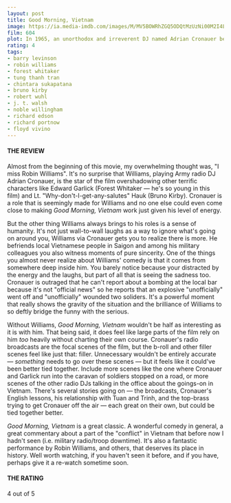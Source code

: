 ```yaml
---
layout: post
title: Good Morning, Vietnam
image: https://ia.media-imdb.com/images/M/MV5BOWRhZGQ5ODQtMzUzNi00M2I4LThmZmUtYmQ0NDQzMTkxMWQ0XkEyXkFqcGdeQXVyMzI0NDc4ODY@._V1_UX182_CR0,0,182,268_AL_.jpg
film: 604
plot: In 1965, an unorthodox and irreverent DJ named Adrian Cronauer begins to shake up things when he is assigned to the U.S. Armed Services radio station in Vietnam.
rating: 4
tags:
- barry levinson
- robin williams
- forest whitaker
- tung thanh tran
- chintara sukapatana
- bruno kirby
- robert wuhl
- j. t. walsh
- noble willingham
- richard edson
- richard portnow
- floyd vivino
---
```


#### THE REVIEW
Almost from the beginning of this movie, my overwhelming thought was, "I miss Robin Williams". It's no surprise that Williams, playing Army radio DJ Adrian Cronauer, is the star of the film overshadowing other terrific characters like Edward Garlick (Forest Whitaker &mdash; he's so young in this film) and Lt. "Why-don't-I-get-any-salutes" Hauk (Bruno Kirby). Cronauer is a role that is seemingly made for Williams and no one else could even come close to making *Good Morning, Vietnam* work just given his level of energy.

But the other thing Williams always brings to his roles is a sense of humanity. It's not just wall-to-wall laughs as a way to ignore what's going on around you, Williams via Cronauer gets you to realize there is more. He befriends local Vietnamese people in Saigon and among his military colleagues you also witness moments of pure sincerity. One of the things you almost never realize about Williams' comedy is that it comes from somewhere deep inside him. You barely notice because your distracted by the energy and the laughs, but part of all that is seeing the sadness too. Cronauer is outraged that he can't report about a bombing at the local bar because it's not "official news" so he reports that an explosive "unofficially" went off and "unofficially" wounded two soliders. It's a powerful moment that really shows the gravity of the situation and the brilliance of Williams to so deftly bridge the funny with the serious.

Without Williams, *Good Morning, Vietnam* wouldn't be half as interesting as it is with him. That being said, it does feel like large parts of the film rely on him *too* heavily without charting their own course. Cronauer's radio broadcasts are the focal scenes of the film, but the b-roll and other filler scenes feel like just that: filler. Unnecessary wouldn't be entirely accurate &mdash; *something* needs to go over these scenes &mdash; but it feels like it could've been better tied together. Include more scenes like the one where Cronauer and Garlick run into the caravan of soldiers stopped on a road, or more scenes of the other radio DJs talking in the office about the goings-on in Vietnam. There's several stories going on &mdash; the broadcasts, Cronauer's English lessons, his relationship with Tuan and Trinh, and the top-brass trying to get Cronauer off the air &mdash; each great on their own, but could be tied together better.

*Good Morning, Vietnam* is a great classic. A wonderful comedy in general, a great commentary about a part of the "conflict" in Vietnam that before now I hadn't seen (i.e. military radio/troop downtime). It's also a fantastic performance by Robin Williams, and others, that deserves its place in history. Well worth watching, if you haven't seen it before, and if you have, perhaps give it a re-watch sometime soon.

#### THE RATING
4 out of 5